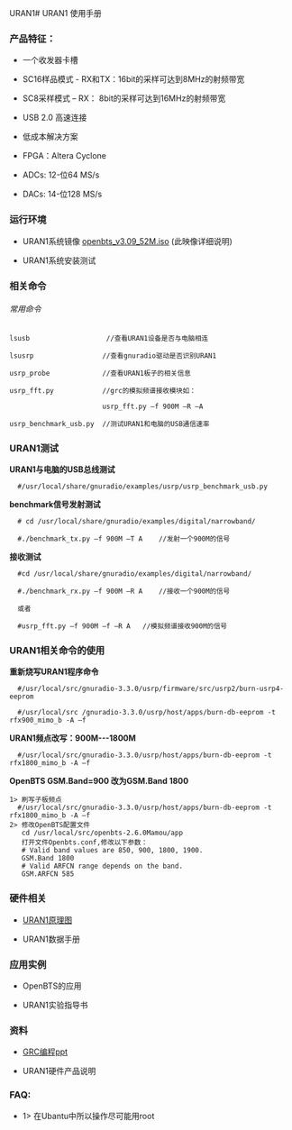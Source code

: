 URAN1# URAN1 使用手册



### 产品特征：

* 一个收发器卡槽

* SC16样品模式 - RX和TX：16bit的采样可达到8MHz的射频带宽

* SC8采样模式 – RX： 8bit的采样可达到16MHz的射频带宽

* USB 2.0 高速连接

* 低成本解决方案

* FPGA：Altera Cyclone

* ADCs: 12-位64 MS/s

* DACs: 14-位128 MS/s

### 运行环境

* URAN1系统镜像
[openbts_v3.09_52M.iso](https://s3.cn-north-1.amazonaws.com.cn/microembedded/system_mirrors/openbts_v3.09_52M.iso) (此映像详细说明)

* URAN1系统安装测试

### 相关命令

###### 常用命令

```
lsusb                   //查看URAN1设备是否与电脑相连  

lsusrp                 //查看gnuradio驱动是否识别URAN1

usrp_probe             //查看URAN1板子的相关信息

usrp_fft.py            //grc的模拟频谱接收模块如：

                       usrp_fft.py –f 900M –R –A

usrp_benchmark_usb.py  //测试URAN1和电脑的USB通信速率
```

### URAN1测试

**URAN1与电脑的USB总线测试**

```
  #/usr/local/share/gnuradio/examples/usrp/usrp_benchmark_usb.py
```

**benchmark信号发射测试**

```
  # cd /usr/local/share/gnuradio/examples/digital/narrowband/

  #./benchmark_tx.py –f 900M –T A    //发射一个900M的信号
```

**接收测试**

```
  #cd /usr/local/share/gnuradio/examples/digital/narrowband/

  #./benchmark_rx.py –f 900M –R A    //接收一个900M的信号

  或者

  #usrp_fft.py –f 900M –f –R A   //模拟频谱接收900M的信号
```

### URAN1相关命令的使用

**重新烧写URAN1程序命令**

```
  #/usr/local/src/gnuradio-3.3.0/usrp/firmware/src/usrp2/burn-usrp4-eeprom

  #/usr/local/src /gnuradio-3.3.0/usrp/host/apps/burn-db-eeprom -t rfx900_mimo_b -A –f
```

**URAN1频点改写：900M---1800M**

```
  #/usr/local/src/gnuradio-3.3.0/usrp/host/apps/burn-db-eeprom -t rfx1800_mimo_b -A –f
```

**OpenBTS GSM.Band=900 改为GSM.Band 1800**

```
1> 刷写子板频点
  #/usr/local/src/gnuradio-3.3.0/usrp/host/apps/burn-db-eeprom -t rfx1800_mimo_b -A –f
2> 修改OpenBTS配置文件
   cd /usr/local/src/openbts-2.6.0Mamou/app
   打开文件Openbts.conf,修改以下参数：
   # Valid band values are 850, 900, 1800, 1900.
   GSM.Band 1800
   # Valid ARFCN range depends on the band.
   GSM.ARFCN 585
```

### 硬件相关

* [URAN1原理图](https://s3.cn-north-1.amazonaws.com.cn/microembedded/USRP%E4%BA%A7%E5%93%81%E6%8A%80%E6%9C%AF%E8%B5%84%E6%96%99/RAD1/RAD1%E6%8A%80%E6%9C%AF%E6%96%87%E6%A1%A3%E6%95%B4%E7%90%86/RAD1%E5%8E%9F%E7%90%86%E5%9B%BE/RAD-1%E5%8E%9F%E7%90%86%E5%9B%BE.pdf)

* URAN1数据手册

### 应用实例

* OpenBTS的应用

* URAN1实验指导书

### 资料

* [GRC编程ppt](https://s3.cn-north-1.amazonaws.com.cn/microembedded/USRP%E4%BA%A7%E5%93%81%E6%8A%80%E6%9C%AF%E8%B5%84%E6%96%99/RAD1/RAD1%E6%8A%80%E6%9C%AF%E6%96%87%E6%A1%A3%E6%95%B4%E7%90%86/RAD1--GRC--PPT/gr_tutorial.pdf)


* URAN1硬件产品说明

### FAQ:

* 1> 在Ubantu中所以操作尽可能用root
